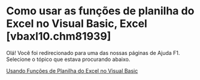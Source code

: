 
# Como usar as funções de planilha do Excel no Visual Basic, Excel [vbaxl10.chm81939]

Olá! Você foi redirecionado para uma das nossas páginas de Ajuda F1. Selecione o tópico que estava procurando abaixo.

[Usando Funções de Planilha do Excel no Visual Basic](http://msdn.microsoft.com/library/46e6ba32-8a58-509c-03e8-a23c41b0a400%28Office.15%29.aspx)
